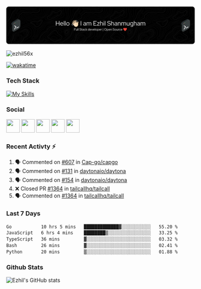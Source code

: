 ![Header](./header.png)

<p align="left"> <img src="https://komarev.com/ghpvc/?username=ezhil56x&label=Profile%20views&color=0e75b6&style=flat" alt="ezhil56x" /> </p>

[![wakatime](https://wakatime.com/badge/user/e780b5d2-6a76-4fde-a594-4ff159327ad3.svg)](https://wakatime.com/@e780b5d2-6a76-4fde-a594-4ff159327ad3)

### Tech Stack

[![My Skills](https://skillicons.dev/icons?i=c,cpp,py,java,kotlin,js,php,html,css,bootstrap,react,ts,nextjs,jquery,flask,nodejs,express,mysql,postgres,mongodb,docker,aws,firebase,vercel,cloudflare,jenkins,nginx,figma&theme=dark&perline=15)](https://skillicons.dev)

### Social

<p align="left">
	<a href="https://discord.com/users/ezhil56x" target="_blank" rel="noreferrer"
		><img
			src="https://skillicons.dev/icons?i=discord&theme=dark"
			width="36"
			height="36"
	/></a>
	<a href="https://www.github.com/ezhil56x" target="_blank" rel="noreferrer"
		><img
			src="https://skillicons.dev/icons?i=github&theme=dark"
			width="36"
			height="36"
	/></a>
	<a href="https://git.selfmade.ninja/ezhil930" target="_blank" rel="noreferrer"
		><img
			src="https://skillicons.dev/icons?i=git&theme=dark"
			width="36"
			height="36"
	/></a>
	<a
		href="https://www.linkedin.com/in/ezhilshanmugham"
		target="_blank"
		rel="noreferrer"
		><img
			src="https://skillicons.dev/icons?i=linkedin&theme=dark"
			width="36"
			height="36"
	/></a>
	<a href="https://www.twitter.com/ezhil56x" target="_blank" rel="noreferrer"
		><img
			src="https://skillicons.dev/icons?i=twitter&theme=dark"
			width="36"
			height="36"
	/></a>
</p>


### Recent Activty ⚡

<!--START_SECTION:activity-->
1. 🗣 Commented on [#607](https://github.com/Cap-go/capgo/issues/607#issuecomment-1991748785) in [Cap-go/capgo](https://github.com/Cap-go/capgo)
2. 🗣 Commented on [#131](https://github.com/daytonaio/daytona/issues/131#issuecomment-1988689828) in [daytonaio/daytona](https://github.com/daytonaio/daytona)
3. 🗣 Commented on [#154](https://github.com/daytonaio/daytona/pull/154#issuecomment-1987948649) in [daytonaio/daytona](https://github.com/daytonaio/daytona)
4. ❌ Closed PR [#1364](https://github.com/tailcallhq/tailcall/pull/1364) in [tailcallhq/tailcall](https://github.com/tailcallhq/tailcall)
5. 🗣 Commented on [#1364](https://github.com/tailcallhq/tailcall/pull/1364#issuecomment-1987226709) in [tailcallhq/tailcall](https://github.com/tailcallhq/tailcall)

<!--END_SECTION:activity-->

### Last 7 Days

<!--START_SECTION:waka-->

```txt
Go           10 hrs 5 mins   █████████████▓░░░░░░░░░░░   55.20 %
JavaScript   6 hrs 4 mins    ████████▒░░░░░░░░░░░░░░░░   33.25 %
TypeScript   36 mins         ▓░░░░░░░░░░░░░░░░░░░░░░░░   03.32 %
Bash         26 mins         ▓░░░░░░░░░░░░░░░░░░░░░░░░   02.41 %
Python       20 mins         ▒░░░░░░░░░░░░░░░░░░░░░░░░   01.88 %
```

<!--END_SECTION:waka-->

### Github Stats

![Ezhil's GitHub stats](https://github-readme-stats.vercel.app/api?username=ezhil56x&theme=dark&show_icons=true)
